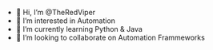 - 👋 Hi, I’m @TheRedViper
- 👀 I’m interested in Automation
- 🌱 I’m currently learning Python & Java
- 💞️ I’m looking to collaborate on Automation Frammeworks
